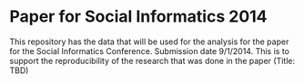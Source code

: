 # Paper for Social Informatics 2014

This repository has the data that will be used for the analysis for the paper for the Social Informatics Conference. Submission date 9/1/2014. This is to support the reproducibility of the research that was done in the paper (Title: TBD) 

